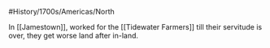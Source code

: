 #History/1700s/Americas/North 

In [[Jamestown]], worked for the [[Tidewater Farmers]] till their servitude is over, they get worse land after in-land.